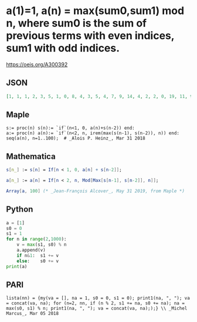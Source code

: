 # a\(1\)\=1, a\(n\) \= max\(sum0,sum1\) mod n, where sum0 is the sum of previous terms with even indices, sum1 with odd indices\.
https://oeis.org/A300392
## JSON
```JSON
[1, 1, 1, 2, 3, 5, 1, 0, 8, 4, 3, 5, 4, 7, 9, 14, 4, 2, 2, 0, 19, 11, 9, 16, 17, 3, 0, 25, 8, 5, 7, 4, 5, 2, 1, 34, 29, 26, 10, 6, 8, 4, 4, 0, 41, 10, 6, 8, 4, 4, 0, 48, 34, 30, 1, 52, 43, 38, 12, 6, 6, 0, 57, 52, 34, 28, 50, 44, 13, 6, 5, 70, 61, 54, 26, 18, 28]
```
## Maple
```Maple
s:= proc(n) s(n):= `if`(n<1, 0, a(n)+s(n-2)) end:
a:= proc(n) a(n):= `if`(n<2, n, irem(max(s(n-1), s(n-2)), n)) end:
seq(a(n), n=1..100);  # _Alois P. Heinz_, Mar 31 2018
```
## Mathematica
```Mathematica
s[n_] := s[n] = If[n < 1, 0, a[n] + s[n-2]];
```
```Mathematica
a[n_] := a[n] = If[n < 2, n, Mod[Max[s[n-1], s[n-2]], n]];
```
```Mathematica
Array[a, 100] (* _Jean-François Alcover_, May 31 2019, from Maple *)
```
## Python
```Python
a = [1]
s0 = 0
s1 = 1
for n in range(2,1000):
    v = max(s1, s0) % n
    a.append(v)
    if n&1:  s1 += v
    else:    s0 += v
print(a)
```
## PARI
```PARI
lista(nn) = {my(va = [], na = 1, s0 = 0, s1 = 0); print1(na, ", "); va = concat(va, na); for (n=2, nn, if (n % 2, s1 += na, s0 += na); na = max(s0, s1) % n; print1(na, ", "); va = concat(va, na););} \\ _Michel Marcus_, Mar 05 2018
```
